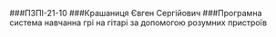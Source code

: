 ###ПЗПІ-21-10
###Крашаниця Євген Сергійович
###Програмна система навчанна грі на гітарі за допомогою розумних пристроїв
